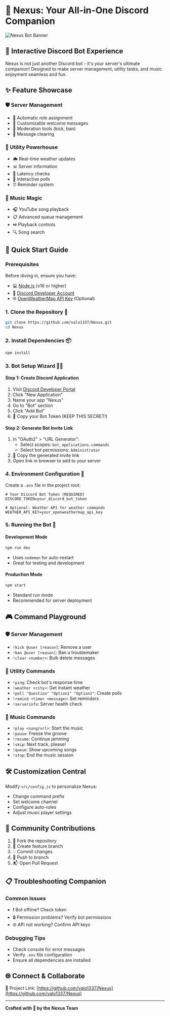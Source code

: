 # 🤖 Nexus: Your All-in-One Discord Companion

![Nexus Bot Banner](https://img.shields.io/badge/Nexus-Discord%20Bot-blue?style=for-the-badge&logo=discord)

## 🌟 Interactive Discord Bot Experience

Nexus is not just another Discord bot - it's your server's ultimate companion! Designed to make server management, utility tasks, and music enjoyment seamless and fun.

## ✨ Feature Showcase

### 🛡️ Server Management
- 👥 Automatic role assignment
- 🎉 Customizable welcome messages
- 🚫 Moderation tools (kick, ban)
- 🧹 Message clearing

### 🧰 Utility Powerhouse
- 🌦️ Real-time weather updates
- 📊 Server information
- 🏓 Latency checks
- 📝 Interactive polls
- ⏰ Reminder system

### 🎵 Music Magic
- 🎧 YouTube song playback
- 📋 Advanced queue management
- ⏯️ Playback controls
- 🔍 Song search

## 🚀 Quick Start Guide

### Prerequisites
Before diving in, ensure you have:
- 💻 [Node.js](https://nodejs.org/) (v16 or higher)
- 🤖 [Discord Developer Account](https://discord.com/developers/applications)
- 🌐 [OpenWeatherMap API Key](https://openweathermap.org/api) (Optional)

### 1. Clone the Repository 🐑
```bash
git clone https://github.com/valo1337/Nexus.git
cd Nexus
```

### 2. Install Dependencies 📦
```bash
npm install
```

### 3. Bot Setup Wizard 🧙‍♂️

#### Step 1: Create Discord Application
1. Visit [Discord Developer Portal](https://discord.com/developers/applications)
2. Click "New Application"
3. Name your app "Nexus"
4. Go to "Bot" section
5. Click "Add Bot"
6. 🔑 Copy your Bot Token (KEEP THIS SECRET!)

#### Step 2: Generate Bot Invite Link
1. In "OAuth2" > "URL Generator":
   - Select scopes: `bot`, `applications.commands`
   - Select bot permissions: `Administrator`
2. 🔗 Copy the generated invite link
3. Open link in browser to add to your server

### 4. Environment Configuration 🔧
Create a `.env` file in the project root:
```env
# Your Discord Bot Token (REQUIRED)
DISCORD_TOKEN=your_discord_bot_token

# Optional: Weather API for weather commands
WEATHER_API_KEY=your_openweathermap_api_key
```

### 5. Running the Bot 🤖

#### Development Mode
```bash
npm run dev
```
- Uses `nodemon` for auto-restart
- Great for testing and development

#### Production Mode
```bash
npm start
```
- Standard run mode
- Recommended for server deployment

## 🎮 Command Playground

### 🛡️ Server Management
- `!kick @user [reason]`: Remove a user
- `!ban @user [reason]`: Ban a troublemaker
- `!clear <number>`: Bulk delete messages

### 🧰 Utility Commands
- `!ping`: Check bot's response time
- `!weather <city>`: Get instant weather
- `!poll "Question" "Option1" "Option2"`: Create polls
- `!remind <time> <message>`: Set reminders
- `!serverinfo`: Server health check

### 🎵 Music Commands
- `!play <song/url>`: Start the music
- `!pause`: Freeze the groove
- `!resume`: Continue jamming
- `!skip`: Next track, please!
- `!queue`: Show upcoming songs
- `!stop`: End the music session

## 🛠️ Customization Central

Modify `src/config.js` to personalize Nexus:
- Change command prefix
- Set welcome channel
- Configure auto-roles
- Adjust music player settings

## 🤝 Community Contributions

1. 🍴 Fork the repository
2. 🌿 Create feature branch
3. 💡 Commit changes
4. 🚀 Push to branch
5. 📬 Open Pull Request

## 📋 Troubleshooting Companion

### Common Issues
- ❗ Bot offline? Check token
- 🔒 Permission problems? Verify bot permissions
- 🌐 API not working? Confirm API keys

### Debugging Tips
- Check console for error messages
- Verify `.env` file configuration
- Ensure all dependencies are installed

## 🌐 Connect & Collaborate

🔗 Project Link: [https://github.com/valo1337/Nexus](https://github.com/valo1337/Nexus)

---

**Crafted with 💖 by the Nexus Team** 